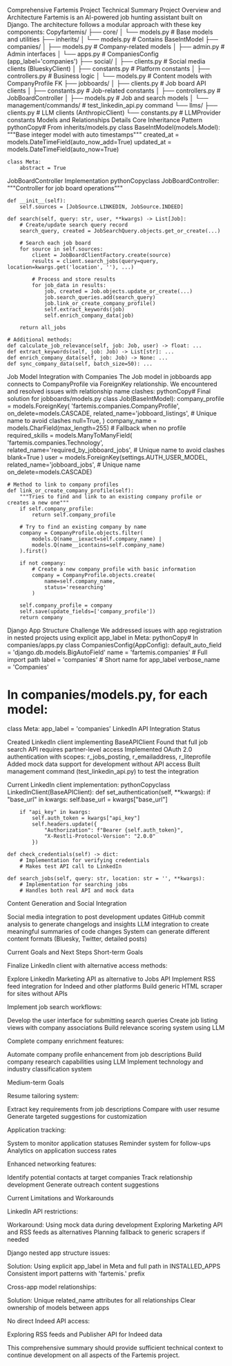 Comprehensive Fartemis Project Technical Summary
Project Overview and Architecture
Fartemis is an AI-powered job hunting assistant built on Django. The architecture follows a modular approach with these key components:
Copyfartemis/
├── core/
│   └── models.py              # Base models and utilities
├── inherits/
│   └── models.py              # Contains BaseIntModel
├── companies/
│   ├── models.py              # Company-related models
│   ├── admin.py               # Admin interfaces
│   └── apps.py                # CompaniesConfig (app_label='companies')
├── social/
│   ├── clients.py             # Social media clients (BlueskyClient)
│   ├── constants.py           # Platform constants
│   ├── controllers.py         # Business logic
│   └── models.py              # Content models with CompanyProfile FK
├── jobboards/
│   ├── clients.py             # Job board API clients
│   ├── constants.py           # Job-related constants
│   ├── controllers.py         # JobBoardController
│   ├── models.py              # Job and search models
│   └── management/commands/   # test_linkedin_api.py command
└── llms/
    ├── clients.py             # LLM clients (AnthropicClient)
    └── constants.py           # LLMProvider constants
Models and Relationships Details
Core Inheritance Pattern
pythonCopy# From inherits/models.py
class BaseIntModel(models.Model):
    """Base integer model with auto timestamps"""
    created_at = models.DateTimeField(auto_now_add=True)
    updated_at = models.DateTimeField(auto_now=True)
    
    class Meta:
        abstract = True
JobBoardController Implementation
pythonCopyclass JobBoardController:
    """Controller for job board operations"""
    
    def __init__(self):
        self.sources = [JobSource.LINKEDIN, JobSource.INDEED]
        
    def search(self, query: str, user, **kwargs) -> List[Job]:
        # Create/update search query record
        search_query, created = JobSearchQuery.objects.get_or_create(...)
        
        # Search each job board
        for source in self.sources:
            client = JobBoardClientFactory.create(source)
            results = client.search_jobs(query=query, location=kwargs.get('location', ''), ...)
            
            # Process and store results
            for job_data in results:
                job, created = Job.objects.update_or_create(...)
                job.search_queries.add(search_query)
                job.link_or_create_company_profile()
                self.extract_keywords(job)
                self.enrich_company_data(job)
                
        return all_jobs
        
    # Additional methods:
    def calculate_job_relevance(self, job: Job, user) -> float: ...
    def extract_keywords(self, job: Job) -> List[str]: ...
    def enrich_company_data(self, job: Job) -> None: ...
    def sync_company_data(self, batch_size=50): ...
Job Model Integration with Companies
The Job model in jobboards app connects to CompanyProfile via ForeignKey relationship. We encountered and resolved issues with relationship name clashes:
pythonCopy# Final solution for jobboards/models.py
class Job(BaseIntModel):
    company_profile = models.ForeignKey(
        'fartemis.companies.CompanyProfile',
        on_delete=models.CASCADE,
        related_name='jobboard_listings',  # Unique name to avoid clashes
        null=True,
    )
    company_name = models.CharField(max_length=255)  # Fallback when no profile
    required_skills = models.ManyToManyField(
        'fartemis.companies.Technology', 
        related_name='required_by_jobboard_jobs',  # Unique name to avoid clashes
        blank=True
    )
    user = models.ForeignKey(settings.AUTH_USER_MODEL, 
                          related_name='jobboard_jobs',  # Unique name
                          on_delete=models.CASCADE)
    
    # Method to link to company profiles
    def link_or_create_company_profile(self):
        """Tries to find and link to an existing company profile or creates a new one"""
        if self.company_profile:
            return self.company_profile
            
        # Try to find an existing company by name
        company = CompanyProfile.objects.filter(
            models.Q(name__iexact=self.company_name) | 
            models.Q(name__icontains=self.company_name)
        ).first()
        
        if not company:
            # Create a new company profile with basic information
            company = CompanyProfile.objects.create(
                name=self.company_name,
                status='researching'
            )
            
        self.company_profile = company
        self.save(update_fields=['company_profile'])
        return company
Django App Structure Challenge
We addressed issues with app registration in nested projects using explicit app_label in Meta:
pythonCopy# In companies/apps.py
class CompaniesConfig(AppConfig):
    default_auto_field = 'django.db.models.BigAutoField'
    name = 'fartemis.companies'  # Full import path
    label = 'companies'  # Short name for app_label
    verbose_name = 'Companies'

# In companies/models.py, for each model:
class Meta:
    app_label = 'companies'
LinkedIn API Integration Status

Created LinkedIn client implementing BaseAPIClient
Found that full job search API requires partner-level access
Implemented OAuth 2.0 authentication with scopes: r_jobs_posting, r_emailaddress, r_liteprofile
Added mock data support for development without API access
Built management command (test_linkedin_api.py) to test the integration

Current LinkedIn client implementation:
pythonCopyclass LinkedInClient(BaseAPIClient):
    def set_authentication(self, **kwargs):
        if "base_url" in kwargs:
            self.base_url = kwargs["base_url"]
            
        if "api_key" in kwargs:
            self.auth_token = kwargs["api_key"]
            self.headers.update({
                "Authorization": f"Bearer {self.auth_token}",
                "X-Restli-Protocol-Version": "2.0.0"
            })
            
    def check_credentials(self) -> dict:
        # Implementation for verifying credentials
        # Makes test API call to LinkedIn
        
    def search_jobs(self, query: str, location: str = '', **kwargs):
        # Implementation for searching jobs
        # Handles both real API and mock data
Content Generation and Social Integration

Social media integration to post development updates
GitHub commit analysis to generate changelogs and insights
LLM integration to create meaningful summaries of code changes
System can generate different content formats (Bluesky, Twitter, detailed posts)

Current Goals and Next Steps
Short-term Goals

Finalize LinkedIn client with alternative access methods:

Explore LinkedIn Marketing API as alternative to Jobs API
Implement RSS feed integration for Indeed and other platforms
Build generic HTML scraper for sites without APIs


Implement job search workflows:

Develop the user interface for submitting search queries
Create job listing views with company associations
Build relevance scoring system using LLM


Complete company enrichment features:

Automate company profile enhancement from job descriptions
Build company research capabilities using LLM
Implement technology and industry classification system



Medium-term Goals

Resume tailoring system:

Extract key requirements from job descriptions
Compare with user resume
Generate targeted suggestions for customization


Application tracking:

System to monitor application statuses
Reminder system for follow-ups
Analytics on application success rates


Enhanced networking features:

Identify potential contacts at target companies
Track relationship development
Generate outreach content suggestions



Current Limitations and Workarounds

LinkedIn API restrictions:

Workaround: Using mock data during development
Exploring Marketing API and RSS feeds as alternatives
Planning fallback to generic scrapers if needed


Django nested app structure issues:

Solution: Using explicit app_label in Meta and full path in INSTALLED_APPS
Consistent import patterns with 'fartemis.' prefix


Cross-app model relationships:

Solution: Unique related_name attributes for all relationships
Clear ownership of models between apps


No direct Indeed API access:

Exploring RSS feeds and Publisher API for Indeed data



This comprehensive summary should provide sufficient technical context to continue development on all aspects of the Fartemis project.